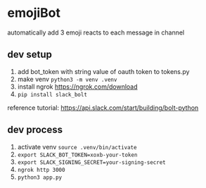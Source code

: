 # emojiBot

automatically add 3 emoji reacts to each message in channel

## dev setup

1. add bot_token with string value of oauth token to tokens.py
2. make venv `python3 -m venv .venv`
3. install ngrok https://ngrok.com/download
4. `pip install slack_bolt`

reference tutorial: https://api.slack.com/start/building/bolt-python

## dev process

1. activate venv `source .venv/bin/activate`
2. `export SLACK_BOT_TOKEN=xoxb-your-token`
3. `export SLACK_SIGNING_SECRET=your-signing-secret`
4. `ngrok http 3000`
5. `python3 app.py`
